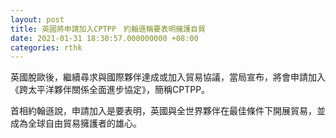 ```yaml
---
layout: post
title: 英國將申請加入CPTPP　約翰遜稱要表明擁護自貿
date: 2021-01-31 18:30:57.000000000 +08:00
categories: rthk
---
```


英國脫歐後，繼續尋求與國際夥伴達成或加入貿易協議，當局宣布，將會申請加入《跨太平洋夥伴關係全面進步協定》，簡稱CPTPP。

首相約翰遜說，申請加入是要表明，英國與全世界夥伴在最佳條件下開展貿易，並成為全球自由貿易擁護者的雄心。

